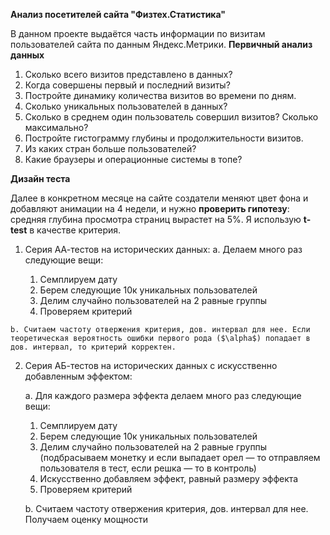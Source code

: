 **Анализ посетителей сайта "Физтех.Статистика"**

В данном проекте выдаётся часть информации по визитам пользователей сайта по данным Яндекс.Метрики.
**Первичный анализ данных**
  1. Сколько всего визитов представлено в данных?
  2. Когда совершены первый и последний визиты?
  3. Постройте динамику количества визитов во времени по дням.
  4. Сколько уникальных пользователей в данных?
  5. Сколько в среднем один пользователь совершил визитов? Сколько максимально?
  6. Постройте гистограмму глубины и продолжительности визитов.
  7. Из каких стран больше пользователей?
  8. Какие браузеры и операционные системы в топе?

**Дизайн теста**

Далее в конкретном месяце на сайте создатели меняют цвет фона и добавляют анимации на 4 недели, и нужно **проверить гипотезу**: средняя глубина просмотра страниц вырастет на 5%.
Я использую **t-test** в качестве критерия.

  1. Серия АА-тестов на исторических данных:
    a. Делаем много раз следующие вещи:

      1. Семплируем дату
      2. Берем следующие 10к уникальных пользователей
      3. Делим случайно пользователей на 2 равные группы
      4. Проверяем критерий
    
    b. Считаем частоту отвержения критерия, дов. интервал для нее. Если теоретическая вероятность ошибки первого рода ($\alpha$) попадает в дов. интервал, то критерий корректен.
    
2. Серия АБ-тестов на исторических данных с искусственно добавленным эффектом:

    a. Для каждого размера эффекта делаем много раз следующие вещи:
   
      1. Семплируем дату
      2. Берем следующие 10к уникальных пользователей
      3. Делим случайно пользователей на 2 равные группы (подбрасываем монетку и если выпадает орел — то отправляем пользователя в тест, если решка — то в контроль)
      4. Искусственно добавляем эффект, равный размеру эффекта
      5. Проверяем критерий
    
    b. Считаем частоту отвержения критерия, дов. интервал для нее. Получаем оценку мощности
